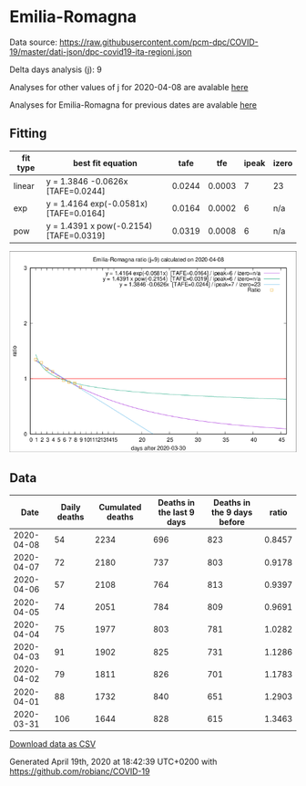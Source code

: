 # Emilia-Romagna

Data source: https://raw.githubusercontent.com/pcm-dpc/COVID-19/master/dati-json/dpc-covid19-ita-regioni.json

Delta days analysis (j): 9

Analyses for other values of j for 2020-04-08 are avalable [here](../2020-04-08/README.md)

Analyses for Emilia-Romagna for previous dates are avalable [here](../README.md)

## Fitting 
|fit type|best fit equation|tafe|tfe|ipeak|izero|
|-------|-----|--------|------|---|---|
|linear|y = 1.3846 -0.0626x  [TAFE=0.0244]|0.0244|0.0003|7|23|
|exp|y = 1.4164 exp(-0.0581x)  [TAFE=0.0164]|0.0164|0.0002|6|n/a|
|pow|y = 1.4391 x pow(-0.2154)  [TAFE=0.0319]|0.0319|0.0008|6|n/a|

![Plot](COVID-19_emilia-romagna_j9_2020-04-08.png)

## Data
|Date|Daily deaths|Cumulated deaths|Deaths in the last 9 days|Deaths in the 9 days before|ratio|
|----|----------|-----------|-------|--------------------|-----|
|2020-04-08|54|2234|696|823|0.8457|
|2020-04-07|72|2180|737|803|0.9178|
|2020-04-06|57|2108|764|813|0.9397|
|2020-04-05|74|2051|784|809|0.9691|
|2020-04-04|75|1977|803|781|1.0282|
|2020-04-03|91|1902|825|731|1.1286|
|2020-04-02|79|1811|826|701|1.1783|
|2020-04-01|88|1732|840|651|1.2903|
|2020-03-31|106|1644|828|615|1.3463|

[Download data as CSV](COVID-19_emilia-romagna_j9_2020-04-08.csv)

Generated April 19th, 2020 at 18:42:39 UTC+0200 with https://github.com/robianc/COVID-19
